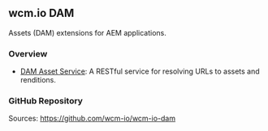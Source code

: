 ## wcm.io DAM

Assets (DAM) extensions for AEM applications.


### Overview

* [DAM Asset Service](asset-service/): A RESTful service for resolving URLs to assets and renditions.


### GitHub Repository

Sources: https://github.com/wcm-io/wcm-io-dam
